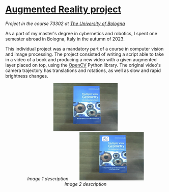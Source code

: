 # [Augmented Reality project](https://www.unibo.it/en/teaching/course-unit-catalogue/course-unit/2023/467993)
*Project in the course 73302 at [The University of Bologna](https://www.unibo.it/en/)*

As a part of my master's degree in cybernetics and robotics, I spent one semester abroad in Bologna, Italy in the autumn of 2023.

This individual project was a mandatory part of a course in computer vision and image processing. The project consisted of writing a script able to take in a video of a book and producing a new video with a given augmented layer placed on top, using the [OpenCV](https://opencv.org/) Python library. The original video's camera trajectory has translations and rotations, as well as slow and rapid brightness changes.

<p align="center">
  <img alt="Original video" src="imgs/ReferenceFrame.png" width="40%">
  <br>
  <em>Image 1 description</em>
&nbsp; &nbsp; &nbsp; &nbsp;
  <img alt="Augmented video" src="imgs/ReferenceFrameWithAugmentedLayer.png" width="40%">
  <br>
  <em>Image 2 description</em>
</p>
